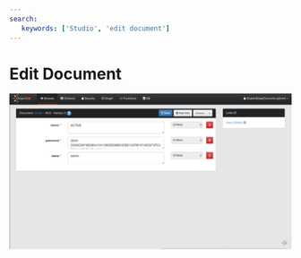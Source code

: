 ```yaml
---
search:
   keywords: ['Studio', 'edit document']
---
```


# Edit Document

![Edit Document](../images/editDocument.png)

